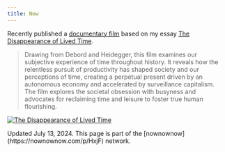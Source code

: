 ```yaml
---
title: Now
---
```


<aside hidden>
  Say what you’d tell a friend you hadn’t seen in a year.
</aside>

Recently published a [documentary film](https://www.youtube.com/watch?v=9vtDN0Gdk7w) based on my essay [The Disappearance of Lived Time](https://0xadada.pub/2024/05/01/the-disappearance-of-lived-time/).

> Drawing from Debord and Heidegger, this film examines our subjective experience of time throughout history. It reveals how the relentless pursuit of productivity has shaped society and our perceptions of time, creating a perpetual present driven by an autonomous economy and accelerated by surveillance capitalism. The film explores the societal obsession with busyness and advocates for reclaiming time and leisure to foster true human flourishing.

[![The Disappearance of Lived Time](https://img.youtube.com/vi/9vtDN0Gdk7w/0.jpg)](https://www.youtube.com/watch?v=9vtDN0Gdk7w)

<aside>Updated July 13, 2024. This page is part of the [nownownow](https://nownownow.com/p/HxjF) network.</aside>

